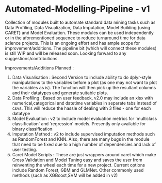 # Automated-Modelling-Pipeline - v1

Collection of modules built to automate standard data mining tasks such as Data Profiling, Data Visualization, Data Imputation, Model Building (using CARET) and Model Evaluation. These modules can be used independently or in the aforementioned sequence to reduce turnaround time for data science projects. This is an ongoing effort and has ample scope for improvement/additions. The pipeline bit (which will connect these modules) is still WIP and will be released soon. Looking forward to any suggestions/contributions. 

Improvements/Additions Planned : 

1. Data Visualisation : Second Version to include ability to do dplyr-style manipulations to the variables before a plot (as one may not want to plot the variables as is). The function will then pick up the resultant columns and their datatypes and generate suitable plots.
2. Data Profiling : Based on user feedback, v2.0 may include an xlsx with numerical,categorical and datetime variables in separate tabs instead of csvs. This will reduce the hassle of dealing with 3 files - one for each datatype
3. Model Evaluation : v2 to include model evaluation metrics for 'multiclass classification' and 'regression' models. Presently only available for binary classification
4. Imputation Method : v2 to include supervised imputation methods such as RandomForest and KNN. Also, there are many bugs in the module that need to be fixed due to a high number of dependencies and lack of user testing. 
5. Caret Model Scripts : These are just wrappers around caret which make Cross Validation and Model Tuning easy and saves the user from reinventing the wheel each time for a new project. Current options include Random Forest, GBM and GLMNet. Other commonly used methods (such as XGBoost,SVM will be added in v2)

